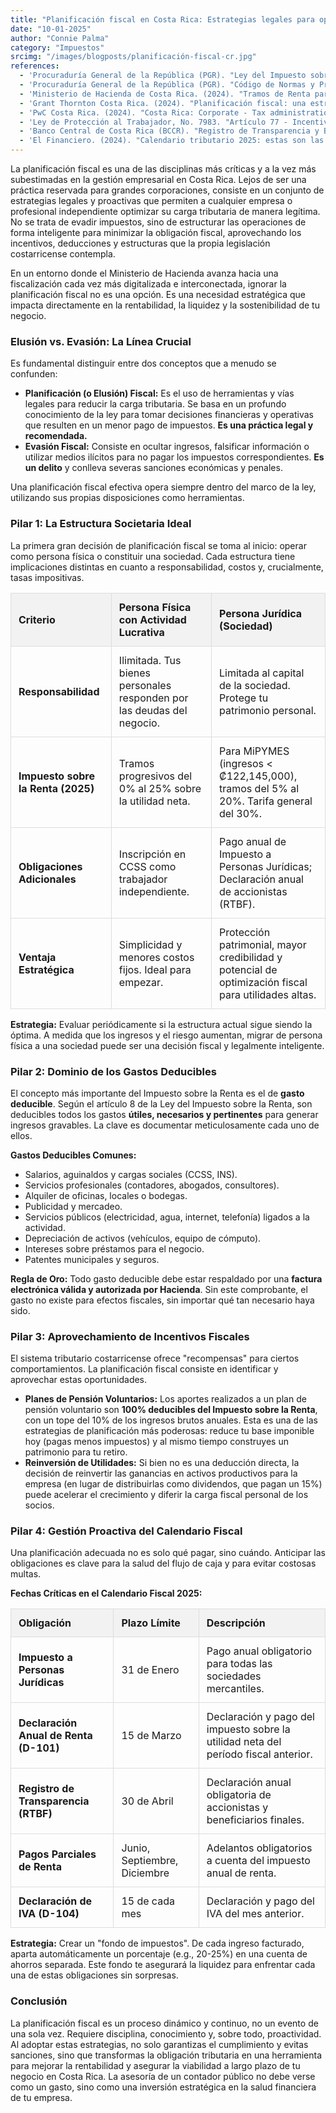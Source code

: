 ```yaml
---
title: "Planificación fiscal en Costa Rica: Estrategias legales para optimizar tu carga tributaria"
date: "10-01-2025"
author: "Connie Palma"
category: "Impuestos"
srcimg: "/images/blogposts/planificación-fiscal-cr.jpg"
references:
  - 'Procuraduría General de la República (PGR). "Ley del Impuesto sobre la Renta, No. 7092 (Artículo 8 - Gastos Deducibles)". http://www.pgrweb.go.cr/scij/Busqueda/Normativa/Normas/nrm_texto_completo.aspx?nValor1=1&nValor2=11615'
  - 'Procuraduría General de la República (PGR). "Código de Normas y Procedimientos Tributarios, No. 4755". http://www.pgrweb.go.cr/scij/Busqueda/Normativa/Normas/nrm_texto_completo.aspx?nValor1=1&nValor2=6530'
  - 'Ministerio de Hacienda de Costa Rica. (2024). "Tramos de Renta para el Período Fiscal 2025". https://www.hacienda.go.cr/noticias/17789-decreto-actualiza-tramos-de-renta-para-el-periodo-fiscal-2025'
  - 'Grant Thornton Costa Rica. (2024). "Planificación fiscal: una estrategia clave para la optimización de recursos". https://www.grantthornton.cr/perspectivas/articulos-de-opinion/planificacion-fiscal-una-estrategia-clave/'
  - 'PwC Costa Rica. (2024). "Costa Rica: Corporate - Tax administration". https://taxsummaries.pwc.com/costa-rica/corporate/tax-administration'
  - 'Ley de Protección al Trabajador, No. 7983. "Artículo 77 - Incentivos Fiscales para Planes Voluntarios". https://www.supen.fi.cr/leyes-y-reglamentos/leyes-emitidas-por-la-asamblea-legislativa'
  - 'Banco Central de Costa Rica (BCCR). "Registro de Transparencia y Beneficiarios Finales (RTBF)". https://www.bccr.fi.cr/seccion-indicadores-economicos/politicas-y-regulaciones-de-supervision/registro-de-transparencia-y-beneficiarios-finales'
  - 'El Financiero. (2024). "Calendario tributario 2025: estas son las fechas clave que debe tener presentes". https://www.elfinancierocr.com/economia-y-politica/calendario-tributario-2025-estas-son-las-fechas-clave/.'
---
```


La planificación fiscal es una de las disciplinas más críticas y a la vez más subestimadas en la gestión empresarial en Costa Rica. Lejos de ser una práctica reservada para grandes corporaciones, consiste en un conjunto de estrategias legales y proactivas que permiten a cualquier empresa o profesional independiente optimizar su carga tributaria de manera legítima. No se trata de evadir impuestos, sino de estructurar las operaciones de forma inteligente para minimizar la obligación fiscal, aprovechando los incentivos, deducciones y estructuras que la propia legislación costarricense contempla.

En un entorno donde el Ministerio de Hacienda avanza hacia una fiscalización cada vez más digitalizada e interconectada, ignorar la planificación fiscal no es una opción. Es una necesidad estratégica que impacta directamente en la rentabilidad, la liquidez y la sostenibilidad de tu negocio.

### Elusión vs. Evasión: La Línea Crucial

Es fundamental distinguir entre dos conceptos que a menudo se confunden:

* **Planificación (o Elusión) Fiscal:** Es el uso de herramientas y vías legales para reducir la carga tributaria. Se basa en un profundo conocimiento de la ley para tomar decisiones financieras y operativas que resulten en un menor pago de impuestos. **Es una práctica legal y recomendada.**
* **Evasión Fiscal:** Consiste en ocultar ingresos, falsificar información o utilizar medios ilícitos para no pagar los impuestos correspondientes. **Es un delito** y conlleva severas sanciones económicas y penales.

Una planificación fiscal efectiva opera siempre dentro del marco de la ley, utilizando sus propias disposiciones como herramientas.

### Pilar 1: La Estructura Societaria Ideal

La primera gran decisión de planificación fiscal se toma al inicio: operar como persona física o constituir una sociedad. Cada estructura tiene implicaciones distintas en cuanto a responsabilidad, costos y, crucialmente, tasas impositivas.

<table style="width:100%; border-collapse: collapse; margin-top: 1em; margin-bottom: 1em;">
  <thead>
    <tr style="background-color:#f2f2f2;">
      <th style="border: 1px solid #ddd; padding: 12px; text-align: left;">Criterio</th>
      <th style="border: 1px solid #ddd; padding: 12px; text-align: left;">Persona Física con Actividad Lucrativa</th>
      <th style="border: 1px solid #ddd; padding: 12px; text-align: left;">Persona Jurídica (Sociedad)</th>
    </tr>
  </thead>
  <tbody>
    <tr>
      <td style="border: 1px solid #ddd; padding: 12px;"><strong>Responsabilidad</strong></td>
      <td style="border: 1px solid #ddd; padding: 12px;">Ilimitada. Tus bienes personales responden por las deudas del negocio.</td>
      <td style="border: 1px solid #ddd; padding: 12px;">Limitada al capital de la sociedad. Protege tu patrimonio personal.</td>
    </tr>
    <tr>
      <td style="border: 1px solid #ddd; padding: 12px;"><strong>Impuesto sobre la Renta (2025)</strong></td>
      <td style="border: 1px solid #ddd; padding: 12px;">Tramos progresivos del 0% al 25% sobre la utilidad neta.</td>
      <td style="border: 1px solid #ddd; padding: 12px;">Para MiPYMES (ingresos < ₡122,145,000), tramos del 5% al 20%. Tarifa general del 30%.</td>
    </tr>
    <tr>
      <td style="border: 1px solid #ddd; padding: 12px;"><strong>Obligaciones Adicionales</strong></td>
      <td style="border: 1px solid #ddd; padding: 12px;">Inscripción en CCSS como trabajador independiente.</td>
      <td style="border: 1px solid #ddd; padding: 12px;">Pago anual de Impuesto a Personas Jurídicas; Declaración anual de accionistas (RTBF).</td>
    </tr>
    <tr>
      <td style="border: 1px solid #ddd; padding: 12px;"><strong>Ventaja Estratégica</strong></td>
      <td style="border: 1px solid #ddd; padding: 12px;">Simplicidad y menores costos fijos. Ideal para empezar.</td>
      <td style="border: 1px solid #ddd; padding: 12px;">Protección patrimonial, mayor credibilidad y potencial de optimización fiscal para utilidades altas.</td>
    </tr>
  </tbody>
</table>

**Estrategia:** Evaluar periódicamente si la estructura actual sigue siendo la óptima. A medida que los ingresos y el riesgo aumentan, migrar de persona física a una sociedad puede ser una decisión fiscal y legalmente inteligente.

### Pilar 2: Dominio de los Gastos Deducibles

El concepto más importante del Impuesto sobre la Renta es el de **gasto deducible**. Según el artículo 8 de la Ley del Impuesto sobre la Renta, son deducibles todos los gastos **útiles, necesarios y pertinentes** para generar ingresos gravables. La clave es documentar meticulosamente cada uno de ellos.

**Gastos Deducibles Comunes:**
* Salarios, aguinaldos y cargas sociales (CCSS, INS).
* Servicios profesionales (contadores, abogados, consultores).
* Alquiler de oficinas, locales o bodegas.
* Publicidad y mercadeo.
* Servicios públicos (electricidad, agua, internet, telefonía) ligados a la actividad.
* Depreciación de activos (vehículos, equipo de cómputo).
* Intereses sobre préstamos para el negocio.
* Patentes municipales y seguros.

**Regla de Oro:** Todo gasto deducible debe estar respaldado por una **factura electrónica válida y autorizada por Hacienda**. Sin este comprobante, el gasto no existe para efectos fiscales, sin importar qué tan necesario haya sido.

### Pilar 3: Aprovechamiento de Incentivos Fiscales

El sistema tributario costarricense ofrece "recompensas" para ciertos comportamientos. La planificación fiscal consiste en identificar y aprovechar estas oportunidades.

* **Planes de Pensión Voluntarios:** Los aportes realizados a un plan de pensión voluntario son **100% deducibles del Impuesto sobre la Renta**, con un tope del 10% de los ingresos brutos anuales. Esta es una de las estrategias de planificación más poderosas: reduce tu base imponible hoy (pagas menos impuestos) y al mismo tiempo construyes un patrimonio para tu retiro.
* **Reinversión de Utilidades:** Si bien no es una deducción directa, la decisión de reinvertir las ganancias en activos productivos para la empresa (en lugar de distribuirlas como dividendos, que pagan un 15%) puede acelerar el crecimiento y diferir la carga fiscal personal de los socios.

### Pilar 4: Gestión Proactiva del Calendario Fiscal

Una planificación adecuada no es solo qué pagar, sino cuándo. Anticipar las obligaciones es clave para la salud del flujo de caja y para evitar costosas multas.

**Fechas Críticas en el Calendario Fiscal 2025:**

<table style="width:100%; border-collapse: collapse; margin-top: 1em; margin-bottom: 1em;">
  <thead>
    <tr style="background-color:#f2f2f2;">
      <th style="border: 1px solid #ddd; padding: 12px; text-align: left;">Obligación</th>
      <th style="border: 1px solid #ddd; padding: 12px; text-align: left;">Plazo Límite</th>
      <th style="border: 1px solid #ddd; padding: 12px; text-align: left;">Descripción</th>
    </tr>
  </thead>
  <tbody>
    <tr>
      <td style="border: 1px solid #ddd; padding: 12px;"><strong>Impuesto a Personas Jurídicas</strong></td>
      <td style="border: 1px solid #ddd; padding: 12px;">31 de Enero</td>
      <td style="border: 1px solid #ddd; padding: 12px;">Pago anual obligatorio para todas las sociedades mercantiles.</td>
    </tr>
    <tr>
      <td style="border: 1px solid #ddd; padding: 12px;"><strong>Declaración Anual de Renta (D-101)</strong></td>
      <td style="border: 1px solid #ddd; padding: 12px;">15 de Marzo</td>
      <td style="border: 1px solid #ddd; padding: 12px;">Declaración y pago del impuesto sobre la utilidad neta del período fiscal anterior.</td>
    </tr>
     <tr>
      <td style="border: 1px solid #ddd; padding: 12px;"><strong>Registro de Transparencia (RTBF)</strong></td>
      <td style="border: 1px solid #ddd; padding: 12px;">30 de Abril</td>
      <td style="border: 1px solid #ddd; padding: 12px;">Declaración anual obligatoria de accionistas y beneficiarios finales.</td>
    </tr>
    <tr>
      <td style="border: 1px solid #ddd; padding: 12px;"><strong>Pagos Parciales de Renta</strong></td>
      <td style="border: 1px solid #ddd; padding: 12px;">Junio, Septiembre, Diciembre</td>
      <td style="border: 1px solid #ddd; padding: 12px;">Adelantos obligatorios a cuenta del impuesto anual de renta.</td>
    </tr>
    <tr>
      <td style="border: 1px solid #ddd; padding: 12px;"><strong>Declaración de IVA (D-104)</strong></td>
      <td style="border: 1px solid #ddd; padding: 12px;">15 de cada mes</td>
      <td style="border: 1px solid #ddd; padding: 12px;">Declaración y pago del IVA del mes anterior.</td>
    </tr>
  </tbody>
</table>

**Estrategia:** Crear un "fondo de impuestos". De cada ingreso facturado, aparta automáticamente un porcentaje (e.g., 20-25%) en una cuenta de ahorros separada. Este fondo te asegurará la liquidez para enfrentar cada una de estas obligaciones sin sorpresas.

### Conclusión

La planificación fiscal es un proceso dinámico y continuo, no un evento de una sola vez. Requiere disciplina, conocimiento y, sobre todo, proactividad. Al adoptar estas estrategias, no solo garantizas el cumplimiento y evitas sanciones, sino que transformas la obligación tributaria en una herramienta para mejorar la rentabilidad y asegurar la viabilidad a largo plazo de tu negocio en Costa Rica. La asesoría de un contador público no debe verse como un gasto, sino como una inversión estratégica en la salud financiera de tu empresa.
